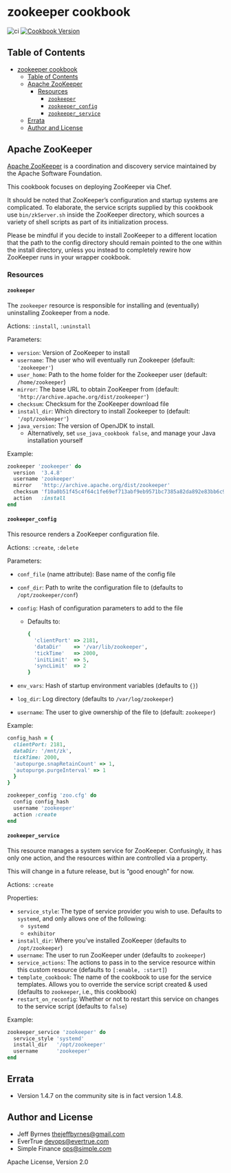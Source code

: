 # zookeeper cookbook

![ci](https://github.com/jeffbyrnes/zookeeper-cookbook/workflows/ci/badge.svg)
[![Cookbook Version](https://img.shields.io/cookbook/v/zookeeper.svg)](https://supermarket.chef.io/cookbooks/zookeeper)

## Table of Contents

* [zookeeper cookbook](#zookeeper-cookbook)
  * [Table of Contents](#table-of-contents)
  * [Apache ZooKeeper](#apache-zookeeper)
    * [Resources](#resources)
      * [`zookeeper`](#zookeeper)
      * [`zookeeper_config`](#zookeeper_config)
      * [`zookeeper_service`](#zookeeper_service)
  * [Errata](#errata)
  * [Author and License](#author-and-license)

## Apache ZooKeeper

[Apache ZooKeeper](http://zookeeper.apache.org/) is a coordination and discovery
service maintained by the Apache Software Foundation.

This cookbook focuses on deploying ZooKeeper via Chef.

It should be noted that ZooKeeper’s configuration and startup systems are complicated. To elaborate, the service scripts supplied by this cookbook use `bin/zkServer.sh` inside the ZooKeeper directory, which sources a variety of shell scripts as part of its initialization process.

Please be mindful if you decide to install ZooKeeper to a different location that the path to the config directory should remain pointed to the one within the install directory, unless you instead to completely rewire how ZooKeeper runs in your wrapper cookbook.

### Resources

#### `zookeeper`

The `zookeeper` resource is responsible for installing and (eventually)
uninstalling Zookeeper from a node.

Actions: `:install`, `:uninstall`

Parameters:

* `version`: Version of ZooKeeper to install
* `username`: The user who will eventually run Zookeeper (default: `'zookeeper'`)
* `user_home`: Path to the home folder for the Zookeeper user (default: `/home/zookeeper`)
* `mirror`: The base URL to obtain ZooKeeper from (default: `'http://archive.apache.org/dist/zookeeper'`)
* `checksum`: Checksum for the ZooKeeper download file
* `install_dir`: Which directory to install Zookeeper to (default: `'/opt/zookeeper'`)
* `java_version`: The version of OpenJDK to install.
  * Alternatively, set `use_java_cookbook false`, and manage your Java installation yourself

Example:

```ruby
zookeeper 'zookeeper' do
  version  '3.4.8'
  username 'zookeeper'
  mirror   'http://archive.apache.org/dist/zookeeper'
  checksum 'f10a0b51f45c4f64c1fe69ef713abf9eb9571bc7385a82da892e83bb6c965e90'
  action   :install
end
```

#### `zookeeper_config`

This resource renders a ZooKeeper configuration file.

Actions: `:create`, `:delete`

Parameters:

* `conf_file` (name attribute): Base name of the config file
* `conf_dir`: Path to write the configuration file to (defaults to `/opt/zookeeper/conf`)
* `config`: Hash of configuration parameters to add to the file
  * Defaults to:

      ```ruby
      {
        'clientPort' => 2181,
        'dataDir'    => '/var/lib/zookeeper',
        'tickTime'   => 2000,
        'initLimit'  => 5,
        'syncLimit'  => 2
      }
      ```

* `env_vars`: Hash of startup environment variables (defaults to `{}`)
* `log_dir`: Log directory (defaults to `/var/log/zookeeper`)
* `username`: The user to give ownership of the file to (default: `zookeeper`)

Example:

``` ruby
config_hash = {
  clientPort: 2181,
  dataDir: '/mnt/zk',
  tickTime: 2000,
  'autopurge.snapRetainCount' => 1,
  'autopurge.purgeInterval' => 1
  }
}

zookeeper_config 'zoo.cfg' do
  config config_hash
  username 'zookeeper'
  action :create
end
```

#### `zookeeper_service`

This resource manages a system service for ZooKeeper. Confusingly, it has only one action, and the resources within are controlled via a property.

This will change in a future release, but is “good enough” for now.

Actions: `:create`

Properties:

* `service_style`: The type of service provider you wish to use. Defaults to `systemd`, and only allows one of the following:
  * `systemd`
  * `exhibitor`
* `install_dir`: Where you’ve installed ZooKeeper (defaults to `/opt/zookeeper`)
* `username`: The user to run ZooKeeper under (defaults to `zookeeper`)
* `service_actions`: The actions to pass in to the service resource within this custom resource (defaults to `[:enable, :start]`)
* `template_cookbook`: The name of the cookbook to use for the service templates. Allows you to override the service script created & used (defaults to `zookeeper`, i.e., this cookbook)
* `restart_on_reconfig`: Whether or not to restart this service on changes to the service script (defaults to `false`)

Example:

```ruby
zookeeper_service 'zookeeper' do
  service_style 'systemd'
  install_dir   '/opt/zookeeper'
  username      'zookeeper'
end
```

## Errata

* Version 1.4.7 on the community site is in fact version 1.4.8.

## Author and License

* Jeff Byrnes <thejeffbyrnes@gmail.com>
* EverTrue <devops@evertrue.com>
* Simple Finance <ops@simple.com>

Apache License, Version 2.0
